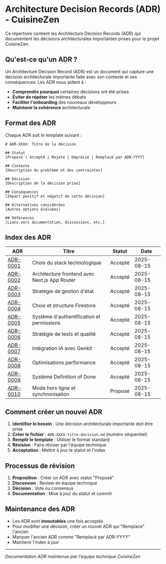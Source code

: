 # Architecture Decision Records (ADR) - CuisineZen

Ce répertoire contient les Architecture Decision Records (ADR) qui documentent les décisions architecturales importantes prises pour le projet CuisineZen.

## Qu'est-ce qu'un ADR ?

Un Architecture Decision Record (ADR) est un document qui capture une décision architecturale importante faite avec son contexte et ses conséquences. Les ADR nous aident à :

- **Comprendre pourquoi** certaines décisions ont été prises
- **Éviter de répéter** les mêmes débats
- **Faciliter l'onboarding** des nouveaux développeurs
- **Maintenir la cohérence** architecturale

## Format des ADR

Chaque ADR suit le template suivant :

```
# ADR-XXXX: Titre de la décision

## Statut
[Proposé | Accepté | Rejeté | Déprécié | Remplacé par ADR-YYYY]

## Contexte
[Description du problème et des contraintes]

## Décision
[Description de la décision prise]

## Conséquences
[Impact positif et négatif de cette décision]

## Alternatives considérées
[Autres options évaluées]

## Références
[Liens vers documentation, discussions, etc.]
```

## Index des ADR

| ADR | Titre | Statut | Date |
|-----|-------|--------|----- |
| [ADR-0001](./ADR-0001-choix-tech-stack.md) | Choix du stack technologique | Accepté | 2025-08-15 |
| [ADR-0002](./ADR-0002-architecture-frontend.md) | Architecture frontend avec Next.js App Router | Accepté | 2025-08-15 |
| [ADR-0003](./ADR-0003-gestion-etat.md) | Stratégie de gestion d'état | Accepté | 2025-08-15 |
| [ADR-0004](./ADR-0004-base-donnees.md) | Choix et structure Firestore | Accepté | 2025-08-15 |
| [ADR-0005](./ADR-0005-authentification.md) | Système d'authentification et permissions | Accepté | 2025-08-15 |
| [ADR-0006](./ADR-0006-tests-qualite.md) | Stratégie de tests et qualité | Accepté | 2025-08-15 |
| [ADR-0007](./ADR-0007-ia-integration.md) | Intégration IA avec Genkit | Accepté | 2025-08-15 |
| [ADR-0008](./ADR-0008-performance.md) | Optimisations performance | Accepté | 2025-08-15 |
| [ADR-0009](./ADR-0009-dod-system.md) | Système Definition of Done | Accepté | 2025-08-15 |
| [ADR-0010](./ADR-0010-offline-mode.md) | Mode hors ligne et synchronisation | Proposé | 2025-08-15 |

## Comment créer un nouvel ADR

1. **Identifier le besoin** : Une décision architecturale importante doit être prise
2. **Créer le fichier** : `ADR-XXXX-titre-decision.md` (numéro séquentiel)
3. **Remplir le template** : Utiliser le format standard
4. **Révision** : Faire réviser par l'équipe technique
5. **Acceptation** : Mettre à jour le statut et l'index

## Processus de révision

1. **Proposition** : Créer un ADR avec statut "Proposé"
2. **Discussion** : Review en équipe technique
3. **Décision** : Vote ou consensus
4. **Documentation** : Mise à jour du statut et commit

## Maintenance des ADR

- Les ADR sont **immutables** une fois acceptés
- Pour modifier une décision, créer un nouvel ADR qui "Remplace" l'ancien
- Marquer l'ancien ADR comme "Remplacé par ADR-YYYY"
- Maintenir l'index à jour

---

*Documentation ADR maintenue par l'équipe technique CuisineZen*